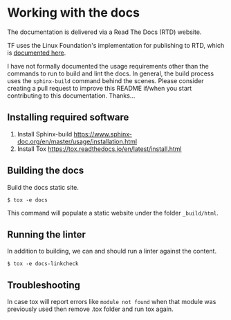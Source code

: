 # Working with the docs

The documentation is delivered via a Read The Docs (RTD) website.  

TF uses the Linux Foundation's implementation for publishing to RTD, which is [documented here](https://docs.releng.linuxfoundation.org/projects/lfdocs-conf/en/latest/).

I have not formally documented the usage requirements other than the commands to run to build and lint the docs.  In general, the build process uses the `sphinx-build` command behind the scenes.  Please consider creating a pull request to improve this README if/when you start contributing to this documentation.  Thanks...

## Installing required software

1. Install Sphinx-build https://www.sphinx-doc.org/en/master/usage/installation.html
2. Install Tox https://tox.readthedocs.io/en/latest/install.html


## Building the docs

Build the docs static site.
```
$ tox -e docs
```
This command will populate a static website under the folder `_build/html`.


## Running the linter

In addition to building, we can and should run a linter against the content.
```
$ tox -e docs-linkcheck
```

## Troubleshooting

In case tox will report errors like ```module not found``` when that module was previously used
then remove .tox folder and run tox again.
